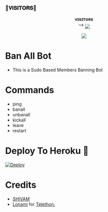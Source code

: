 ### 🌷𝐕𝐈𝐒𝐈𝐓𝐎𝐑𝐒🌷

<p align="center">
    <b> ᴠɪsɪᴛᴏʀs </b><br>
 -->    <img align="middle" src="https://profile-counter.glitch.me/Japanese-X-Userbot/count.svg" />
</p>

<p align="center">
  <img src="https://readme-typing-svg.herokuapp.com?color=F70000&lines=ωσяℓ∂+ℓαяgεsт+αη∂+ғαsтεsт+υsεявσт;ηεvεя+εxιsтε∂+ιη+тнιs+ωσяℓ∂.;+𝐉𝐚𝐩𝐚𝐧𝐞𝐬𝐞+𝐗++𝐔𝐬𝐞𝐫𝐛𝐨𝐭+❤️✨+%E2%9D%A4%EF%B8%8F">

# Ban All Bot

- This is a Sudo Based Members Banning Bot 
 
# Commands
- ping
- banall
- unbanall
- kickall
- leave 
- restart

# Deploy To Heroku 🚀
[![Deploy](https://www.herokucdn.com/deploy/button.svg)](https://dashboard.heroku.com/new?template=https://github.com/itszshivam/BanallBot)

# Credits
* [SHIVAM](https://github.com/itszshivam)
* [Lonami](https://github.com/LonamiWebs/) for [Telethon.](https://github.com/LonamiWebs/Telethon)
